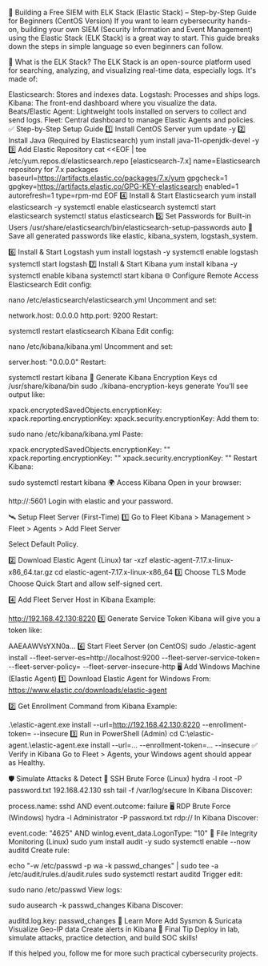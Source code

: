 🚀 Building a Free SIEM with ELK Stack (Elastic Stack) – Step-by-Step Guide for Beginners (CentOS Version)
If you want to learn cybersecurity hands-on, building your own SIEM (Security Information and Event Management) using the Elastic Stack (ELK Stack) is a great way to start. This guide breaks down the steps in simple language so even beginners can follow.

📄 What is the ELK Stack?
The ELK Stack is an open-source platform used for searching, analyzing, and visualizing real-time data, especially logs. It's made of:

Elasticsearch: Stores and indexes data.
Logstash: Processes and ships logs.
Kibana: The front-end dashboard where you visualize the data.
Beats/Elastic Agent: Lightweight tools installed on servers to collect and send logs.
Fleet: Central dashboard to manage Elastic Agents and policies.
✅ Step-by-Step Setup Guide
1️⃣ Install CentOS Server
yum update -y
2️⃣ Install Java (Required by Elasticsearch)
yum install java-11-openjdk-devel -y
3️⃣ Add Elastic Repository
cat <<EOF | tee /etc/yum.repos.d/elasticsearch.repo
[elasticsearch-7.x]
name=Elasticsearch repository for 7.x packages
baseurl=https://artifacts.elastic.co/packages/7.x/yum
gpgcheck=1
gpgkey=https://artifacts.elastic.co/GPG-KEY-elasticsearch
enabled=1
autorefresh=1
type=rpm-md
EOF
4️⃣ Install & Start Elasticsearch
yum install elasticsearch -y
systemctl enable elasticsearch
systemctl start elasticsearch
systemctl status elasticsearch
5️⃣ Set Passwords for Built-in Users
/usr/share/elasticsearch/bin/elasticsearch-setup-passwords auto
📌 Save all generated passwords like elastic, kibana_system, logstash_system.

6️⃣ Install & Start Logstash
yum install logstash -y
systemctl enable logstash
systemctl start logstash
7️⃣ Install & Start Kibana
yum install kibana -y
systemctl enable kibana
systemctl start kibana
🌐 Configure Remote Access
Elasticsearch
Edit config:

nano /etc/elasticsearch/elasticsearch.yml
Uncomment and set:

network.host: 0.0.0.0
http.port: 9200
Restart:

systemctl restart elasticsearch
Kibana
Edit config:

nano /etc/kibana/kibana.yml
Uncomment and set:

server.host: "0.0.0.0"
Restart:

systemctl restart kibana
🔐 Generate Kibana Encryption Keys
cd /usr/share/kibana/bin
sudo ./kibana-encryption-keys generate
You’ll see output like:

xpack.encryptedSavedObjects.encryptionKey: <key1>
xpack.reporting.encryptionKey: <key2>
xpack.security.encryptionKey: <key3>
Add them to:

sudo nano /etc/kibana/kibana.yml
Paste:

xpack.encryptedSavedObjects.encryptionKey: "<key1>"
xpack.reporting.encryptionKey: "<key2>"
xpack.security.encryptionKey: "<key3>"
Restart Kibana:

sudo systemctl restart kibana
🌍 Access Kibana
Open in your browser:

http://<server-ip>:5601
Login with elastic and your password.

🛰️ Setup Fleet Server (First-Time)
1️⃣ Go to Fleet
Kibana > Management > Fleet > Agents > Add Fleet Server

Select Default Policy.

2️⃣ Download Elastic Agent (Linux)
tar -xzf elastic-agent-7.17.x-linux-x86_64.tar.gz
cd elastic-agent-7.17.x-linux-x86_64
3️⃣ Choose TLS Mode
Choose Quick Start and allow self-signed cert.

4️⃣ Add Fleet Server Host in Kibana
Example:

http://192.168.42.130:8220
5️⃣ Generate Service Token
Kibana will give you a token like:

AAEAAWVsYXN0a...
6️⃣ Start Fleet Server (on CentOS)
sudo ./elastic-agent install   --fleet-server-es=http://localhost:9200   --fleet-server-service-token=<YourToken>   --fleet-server-policy=<PolicyID>   --fleet-server-insecure-http
🖥️ Add Windows Machine (Elastic Agent)
1️⃣ Download Elastic Agent for Windows
From: https://www.elastic.co/downloads/elastic-agent

2️⃣ Get Enrollment Command from Kibana
Example:

.\elastic-agent.exe install --url=http://192.168.42.130:8220 --enrollment-token=<TOKEN> --insecure
3️⃣ Run in PowerShell (Admin)
cd C:\elastic-agent.\elastic-agent.exe install --url=... --enrollment-token=... --insecure
✅ Verify in Kibana
Go to Fleet > Agents, your Windows agent should appear as Healthy.

🛡️ Simulate Attacks & Detect
🔐 SSH Brute Force (Linux)
hydra -l root -P password.txt 192.168.42.130 ssh
tail -f /var/log/secure
In Kibana Discover:

process.name: sshd AND event.outcome: failure
🖥️ RDP Brute Force (Windows)
hydra -l Administrator -P password.txt rdp://<windows-ip>
In Kibana Discover:

event.code: "4625" AND winlog.event_data.LogonType: "10"
🧾 File Integrity Monitoring (Linux)
sudo yum install audit -y
sudo systemctl enable --now auditd
Create rule:

echo "-w /etc/passwd -p wa -k passwd_changes" | sudo tee -a /etc/audit/rules.d/audit.rules
sudo systemctl restart auditd
Trigger edit:

sudo nano /etc/passwd
View logs:

sudo ausearch -k passwd_changes
Kibana Discover:

auditd.log.key: passwd_changes
🎯 Learn More
Add Sysmon & Suricata
Visualize Geo-IP data
Create alerts in Kibana
🙌 Final Tip
Deploy in lab, simulate attacks, practice detection, and build SOC skills!

If this helped you, follow me for more such practical cybersecurity projects.

